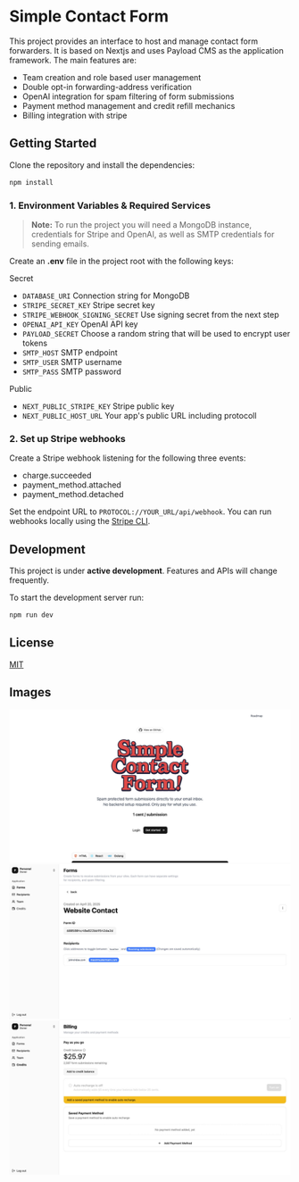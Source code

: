 # Simple Contact Form

This project provides an interface to host and manage contact form forwarders. It is based on Nextjs and uses Payload CMS as the application framework. The main features are:
 - Team creation and role based user management
 - Double opt-in forwarding-address verification
 - OpenAI integration for spam filtering of form submissions
 - Payment method management and credit refill mechanics
 - Billing integration with stripe


## Getting Started

Clone the repository and install the dependencies:
```bash
npm install
```

### 1. Environment Variables & Required Services
> **Note:** To run the project you will need a MongoDB instance, credentials for Stripe and OpenAI, as well as SMTP credentials for sending emails.

Create an **.env** file in the project root with the following keys:

Secret
- `DATABASE_URI` Connection string for MongoDB
- `STRIPE_SECRET_KEY` Stripe secret key
- `STRIPE_WEBHOOK_SIGNING_SECRET` Use signing secret from the next step
- `OPENAI_API_KEY` OpenAI API key
- `PAYLOAD_SECRET` Choose a random string that will be used to encrypt user tokens
- `SMTP_HOST` SMTP endpoint
- `SMTP_USER` SMTP username
- `SMTP_PASS` SMTP password

Public
- `NEXT_PUBLIC_STRIPE_KEY` Stripe public key
- `NEXT_PUBLIC_HOST_URL` Your app's public URL including protocoll

### 2. Set up Stripe webhooks
Create a Stripe webhook listening for the following three events:
- charge.succeeded
- payment_method.attached
- payment_method.detached

Set the endpoint URL to `PROTOCOL://YOUR_URL/api/webhook`. You can run webhooks locally using the [Stripe CLI](https://docs.stripe.com/webhooks/quickstart).
## Development

This project is under **active development**. Features and APIs will change frequently.

To start the development server run:

```bash
npm run dev
```

## License

[MIT](LICENSE)

## Images
![landing page with large, red lettering spelling "simple contact form"](/public/readme/screenshot_1.jpg)
![form management screen exposing the form id](/public/readme/screenshot_2.jpg)
![billing dashboard with payment management options](/public/readme/screenshot_3.jpg)
